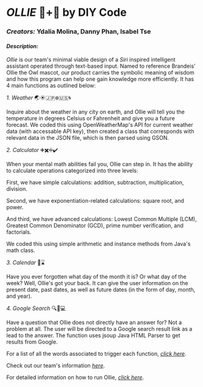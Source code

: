 # **_OLLIE_** 🦉+🤖 by DIY Code

### **_Creators:_** Ydalia Molina, Danny Phan, Isabel Tse 

#### **_Description:_**
*Ollie* is our team's minimal viable design of a *Siri* inspired intelligent assistant operated through text-based input. Named to reference Brandeis' Ollie the Owl mascot, our product carries the symbolic meaning of wisdom and how this program can help one gain knowledge more efficiently.  It has 4 main functions as outlined below:

*1. Weather*
:earth_asia::sunny::jp::snowflake::us::cyclone:

Inquire about the weather in any city on earth, and Ollie will tell you the temperature in degrees Celsius or Fahrenheit and give you a future forecast. We coded this using OpenWeatherMap's API for current weather data (with accessable API key), then created a class that corresponds with relevant data in the JSON file, which is then parsed using GSON.

*2. Calculator*
:heavy_plus_sign::heavy_multiplication_x::heavy_division_sign::heavy_check_mark:

When your mental math abilities fail you, Ollie can step in. It has the ability to calculate operations categorized into three levels:

First, we have simple calculations: addition, subtraction, multiplication, division.

Second, we have exponentiation-related calculations: square root, and power.

And third, we have advanced calculations: Lowest Common Multiple (LCM), Greatest Common Denominator (GCD), prime number
verification, and factorials.

We coded this using simple arithmetic and instance methods from Java's math class.

*3. Calendar*
:date::hourglass:

Have you ever forgotten what day of the month it is? Or what day of the week? Well, Ollie's got your back. It can give the user information on the present date, past dates, as well as future dates (in the form of day, month, and year).

*4. Google Search*
:mag::pencil::computer:

Have a question that Ollie does not directly have an answer for? Not a problem at all. The user will be directed to a Google search result link as a lead to the answer. The function uses jsoup Java HTML Parser to get results from Google. 



For a list of all the words associated to trigger each function, [*click here*](https://github.com/dannyphan2910/project11A_team18/blob/master/WordList.txt).

Check out our team's information [*here*](https://github.com/dannyphan2910/project11A_team18/tree/master/creators_info).

For detailed information on how to run Ollie, [*click here*](https://github.com/dannyphan2910/project11A_team18/blob/master/Instructions.txt).
